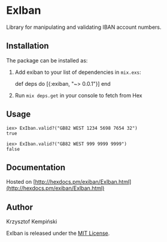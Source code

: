 # ExIban

Library for manipulating and validating IBAN account numbers.

## Installation

The package can be installed as:

  1. Add exiban to your list of dependencies in `mix.exs`:

        def deps do
          [{:exiban, "~> 0.0.1"}]
        end


  2. Run `mix deps.get` in your console to fetch from Hex


## Usage
    iex> ExIban.valid?("GB82 WEST 1234 5698 7654 32")
    true

    iex> ExIban.valid?("GB82 WEST 999 9999 9999")
    false

## Documentation
Hosted on [http://hexdocs.pm/exiban/ExIban.html](http://hexdocs.pm/exiban/ExIban.html)

## Author
Krzysztof Kempiński

ExIban is released under the [MIT License](https://github.com/appcues/exsentry/blob/master/LICENSE.txt).
